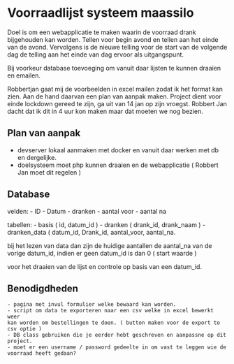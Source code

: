 # Voorraadlijst systeem maassilo

Doel is om een webapplicatie te maken waarin de voorraad drank bijgehouden kan worden.
Tellen voor begin avond en tellen aan het einde van de avond. Vervolgens is de nieuwe telling
voor de start van de volgende dag de telling aan het einde van dag ervoor als uitgangspunt.

Bij voorkeur database toevoeging om vanuit daar lijsten te kunnen draaien en emailen.  

Robbertjan gaat mij de voorbeelden in excel mailen zodat ik het format kan zien. 
Aan de hand daarvan een plan van aanpak maken.
Project dient voor einde lockdown gereed te zijn, ga uit van 14 jan op zijn vroegst.
Robbert Jan dacht dat ik dit in 4 uur kon maken maar dat moeten we nog bezien.

## Plan van aanpak

- devserver lokaal aanmaken met docker en vanuit daar werken met db en dergelijke.
- doelsysteem moet php kunnen draaien en de webapplicatie ( Robbert Jan moet dit regelen )

## Database

velden:
    - ID
    - Datum
    - dranken
    - aantal voor
    - aantal na

tabellen:
    - basis ( id, datum_id )
    - dranken ( drank_id, drank_naam )
    - dranken_data ( datum_id, Drank_id, aantal_voor, aantal_na.

bij het lezen van data dan zijn de huidige aantallen de aantal_na van de vorige datum_id,
indien er geen datum_id is dan 0 ( start waarde )

voor het draaien van de lijst en controle op basis van een datum_id.

## Benodigdheden
    - pagina met invul formulier welke bewaard kan worden.
    - script om data te exporteren naar een csv welke in excel bewerkt weer
    kan worden om bestellingen te doen. ( button maken voor de export to csv optie )
    - DB class gebruiken die je eerder hebt geschreven en aanpassne op dit project.
    - moet er een username / password gedeelte in om vast te leggen wie de voorraad heeft gedaan?


